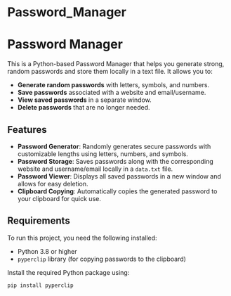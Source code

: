 # Password_Manager
# Password Manager

This is a Python-based Password Manager that helps you generate strong, random passwords and store them locally in a text file. It allows you to:

- **Generate random passwords** with letters, symbols, and numbers.
- **Save passwords** associated with a website and email/username.
- **View saved passwords** in a separate window.
- **Delete passwords** that are no longer needed.

## Features

- **Password Generator**: Randomly generates secure passwords with customizable lengths using letters, numbers, and symbols.
- **Password Storage**: Saves passwords along with the corresponding website and username/email locally in a `data.txt` file.
- **Password Viewer**: Displays all saved passwords in a new window and allows for easy deletion.
- **Clipboard Copying**: Automatically copies the generated password to your clipboard for quick use.

## Requirements

To run this project, you need the following installed:

- Python 3.8 or higher
- `pyperclip` library (for copying passwords to the clipboard)

Install the required Python package using:

```bash
pip install pyperclip
